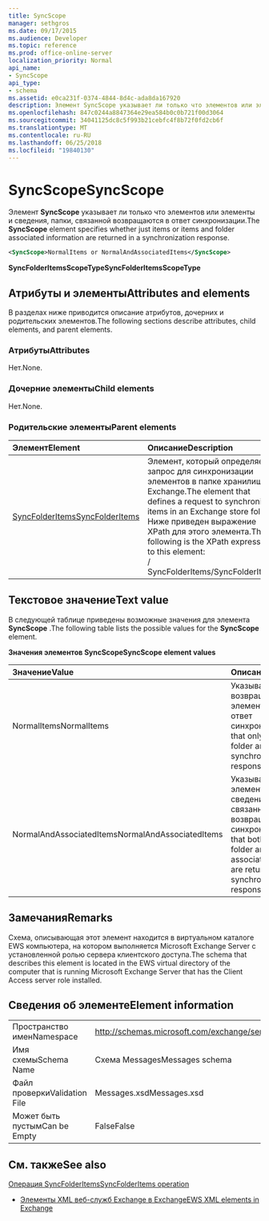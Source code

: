 ```yaml
---
title: SyncScope
manager: sethgros
ms.date: 09/17/2015
ms.audience: Developer
ms.topic: reference
ms.prod: office-online-server
localization_priority: Normal
api_name:
- SyncScope
api_type:
- schema
ms.assetid: e0ca231f-0374-4844-8d4c-ada8da167920
description: Элемент SyncScope указывает ли только что элементов или элементы и сведения, папки, связанной возвращаются в ответ синхронизации.
ms.openlocfilehash: 847c0244a8847364e29ea584b0c0b721f00d3064
ms.sourcegitcommit: 34041125dc8c5f993b21cebfc4f8b72f0fd2cb6f
ms.translationtype: MT
ms.contentlocale: ru-RU
ms.lasthandoff: 06/25/2018
ms.locfileid: "19840130"
---
```

# <a name="syncscope"></a><span data-ttu-id="a2119-103">SyncScope</span><span class="sxs-lookup"><span data-stu-id="a2119-103">SyncScope</span></span>

<span data-ttu-id="a2119-104">Элемент **SyncScope** указывает ли только что элементов или элементы и сведения, папки, связанной возвращаются в ответ синхронизации.</span><span class="sxs-lookup"><span data-stu-id="a2119-104">The **SyncScope** element specifies whether just items or items and folder associated information are returned in a synchronization response.</span></span> 
  
```xml
<SyncScope>NormalItems or NormalAndAssociatedItems</SyncScope>
```

 <span data-ttu-id="a2119-105">**SyncFolderItemsScopeType**</span><span class="sxs-lookup"><span data-stu-id="a2119-105">**SyncFolderItemsScopeType**</span></span>
## <a name="attributes-and-elements"></a><span data-ttu-id="a2119-106">Атрибуты и элементы</span><span class="sxs-lookup"><span data-stu-id="a2119-106">Attributes and elements</span></span>

<span data-ttu-id="a2119-107">В разделах ниже приводится описание атрибутов, дочерних и родительских элементов.</span><span class="sxs-lookup"><span data-stu-id="a2119-107">The following sections describe attributes, child elements, and parent elements.</span></span>
  
### <a name="attributes"></a><span data-ttu-id="a2119-108">Атрибуты</span><span class="sxs-lookup"><span data-stu-id="a2119-108">Attributes</span></span>

<span data-ttu-id="a2119-109">Нет.</span><span class="sxs-lookup"><span data-stu-id="a2119-109">None.</span></span>
  
### <a name="child-elements"></a><span data-ttu-id="a2119-110">Дочерние элементы</span><span class="sxs-lookup"><span data-stu-id="a2119-110">Child elements</span></span>

<span data-ttu-id="a2119-111">Нет.</span><span class="sxs-lookup"><span data-stu-id="a2119-111">None.</span></span>
  
### <a name="parent-elements"></a><span data-ttu-id="a2119-112">Родительские элементы</span><span class="sxs-lookup"><span data-stu-id="a2119-112">Parent elements</span></span>

|<span data-ttu-id="a2119-113">**Элемент**</span><span class="sxs-lookup"><span data-stu-id="a2119-113">**Element**</span></span>|<span data-ttu-id="a2119-114">**Описание**</span><span class="sxs-lookup"><span data-stu-id="a2119-114">**Description**</span></span>|
|:-----|:-----|
|[<span data-ttu-id="a2119-115">SyncFolderItems</span><span class="sxs-lookup"><span data-stu-id="a2119-115">SyncFolderItems</span></span>](syncfolderitems.md) <br/> |<span data-ttu-id="a2119-116">Элемент, который определяет запрос для синхронизации элементов в папке хранилища Exchange.</span><span class="sxs-lookup"><span data-stu-id="a2119-116">The element that defines a request to synchronize items in an Exchange store folder.</span></span>  <br/> <span data-ttu-id="a2119-117">Ниже приведен выражение XPath для этого элемента.</span><span class="sxs-lookup"><span data-stu-id="a2119-117">The following is the XPath expression to this element:</span></span>  <br/> <span data-ttu-id="a2119-118">/ SyncFolderItems</span><span class="sxs-lookup"><span data-stu-id="a2119-118">/SyncFolderItems</span></span>  <br/> |
   
## <a name="text-value"></a><span data-ttu-id="a2119-119">Текстовое значение</span><span class="sxs-lookup"><span data-stu-id="a2119-119">Text value</span></span>

<span data-ttu-id="a2119-120">В следующей таблице приведены возможные значения для элемента **SyncScope** .</span><span class="sxs-lookup"><span data-stu-id="a2119-120">The following table lists the possible values for the **SyncScope** element.</span></span> 
  
<span data-ttu-id="a2119-121">**Значения элементов SyncScope**</span><span class="sxs-lookup"><span data-stu-id="a2119-121">**SyncScope element values**</span></span>

|<span data-ttu-id="a2119-122">**Значение**</span><span class="sxs-lookup"><span data-stu-id="a2119-122">**Value**</span></span>|<span data-ttu-id="a2119-123">**Описание**</span><span class="sxs-lookup"><span data-stu-id="a2119-123">**Description**</span></span>|
|:-----|:-----|
|<span data-ttu-id="a2119-124">NormalItems</span><span class="sxs-lookup"><span data-stu-id="a2119-124">NormalItems</span></span>  <br/> |<span data-ttu-id="a2119-125">Указывает, что возвращаются только элементов в папке в ответ синхронизации.</span><span class="sxs-lookup"><span data-stu-id="a2119-125">Specifies that only items in the folder are returned in a synchronization response.</span></span>  <br/> |
|<span data-ttu-id="a2119-126">NormalAndAssociatedItems</span><span class="sxs-lookup"><span data-stu-id="a2119-126">NormalAndAssociatedItems</span></span>  <br/> |<span data-ttu-id="a2119-127">Указывает, что оба элементов в папке и сведений о папке связанного возвращаются в ответ синхронизации.</span><span class="sxs-lookup"><span data-stu-id="a2119-127">Specifies that both items in the folder and folder associated information are returned in a synchronization response.</span></span>  <br/> |
   
## <a name="remarks"></a><span data-ttu-id="a2119-128">Замечания</span><span class="sxs-lookup"><span data-stu-id="a2119-128">Remarks</span></span>

<span data-ttu-id="a2119-129">Схема, описывающая этот элемент находится в виртуальном каталоге EWS компьютера, на котором выполняется Microsoft Exchange Server с установленной ролью сервера клиентского доступа.</span><span class="sxs-lookup"><span data-stu-id="a2119-129">The schema that describes this element is located in the EWS virtual directory of the computer that is running Microsoft Exchange Server that has the Client Access server role installed.</span></span>
  
## <a name="element-information"></a><span data-ttu-id="a2119-130">Сведения об элементе</span><span class="sxs-lookup"><span data-stu-id="a2119-130">Element information</span></span>

|||
|:-----|:-----|
|<span data-ttu-id="a2119-131">Пространство имен</span><span class="sxs-lookup"><span data-stu-id="a2119-131">Namespace</span></span>  <br/> |http://schemas.microsoft.com/exchange/services/2006/messages  <br/> |
|<span data-ttu-id="a2119-132">Имя схемы</span><span class="sxs-lookup"><span data-stu-id="a2119-132">Schema Name</span></span>  <br/> |<span data-ttu-id="a2119-133">Схема Messages</span><span class="sxs-lookup"><span data-stu-id="a2119-133">Messages schema</span></span>  <br/> |
|<span data-ttu-id="a2119-134">Файл проверки</span><span class="sxs-lookup"><span data-stu-id="a2119-134">Validation File</span></span>  <br/> |<span data-ttu-id="a2119-135">Messages.xsd</span><span class="sxs-lookup"><span data-stu-id="a2119-135">Messages.xsd</span></span>  <br/> |
|<span data-ttu-id="a2119-136">Может быть пустым</span><span class="sxs-lookup"><span data-stu-id="a2119-136">Can be Empty</span></span>  <br/> |<span data-ttu-id="a2119-137">False</span><span class="sxs-lookup"><span data-stu-id="a2119-137">False</span></span>  <br/> |
   
## <a name="see-also"></a><span data-ttu-id="a2119-138">См. также</span><span class="sxs-lookup"><span data-stu-id="a2119-138">See also</span></span>



[<span data-ttu-id="a2119-139">Операция SyncFolderItems</span><span class="sxs-lookup"><span data-stu-id="a2119-139">SyncFolderItems operation</span></span>](syncfolderitems-operation.md)


- [<span data-ttu-id="a2119-140">Элементы XML веб-служб Exchange в Exchange</span><span class="sxs-lookup"><span data-stu-id="a2119-140">EWS XML elements in Exchange</span></span>](ews-xml-elements-in-exchange.md)

